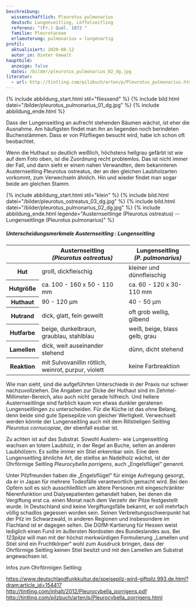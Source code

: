 ```yaml
---
beschreibung:
  wissenschaftlich: Pleurotus pulmonarius
  deutsch: Lungenseitling, Löffelseitling
  referenz: "(Fr.) Quél. 1872 "
  familie: Pleurotaceae
  erlaeuterung: pulmonarius = lungenartig
profil:
  aktualisiert: 2020-08-12
  autor_in: Dieter Gewalt
hauptbild:
  anzeige: false
  datei: /bilder/pleurotus_pulmonarius_02_dg.jpg
literatur:
  - url: http://tintling.com/pilzbuch/arten/p/Pleurotus_pulmonarius.html
---
```

{% include abbildung_start.html stil="fliessend" %}
{% include bild.html datei="/bilder/pleurotus_pulmonarius_01_dg.jpg" %}
{% include abbildung_ende.html %}

Dass der Lungenseitling an aufrecht stehenden Bäumen wächst, ist eher die Ausnahme. Am häufigsten findet man ihn an liegenden noch berindeten Buchenstämmen. Dass er von Pilzfliegen besucht wird, habe ich schon oft beobachtet.

Wenn die Huthaut so deutlich weißlich, höchstens hellgrau gefärbt ist wie auf dem Foto oben, ist die Zuordnung recht problemlos. Das ist nicht immer der Fall, und dann sieht er einem nahen Verwandten, dem bekannteren Austernseitling Pleurotus ostreatus, der an den gleichen Laubholzarten vorkommt, zum Verwechseln ähnlich. Hin und wieder findet man sogar beide am gleichen Stamm.

{% include abbildung_start.html stil="klein" %}
{% include bild.html datei="/bilder/pleurotus_ostreatus_03_dg.jpg" %}
{% include bild.html datei="/bilder/pleurotus_pulmonarius_02_dg.jpg" %}
{% include abbildung_ende.html legende="Austernseitlinge (Pleurotus ostreatus)  -- Lungenseitlinge (Pleurotus pulmonarius)" %}

##### Unterscheidungsmerkmale     Austernseitling : Lungenseitling

<div class="table-responsive">
  <table class="table">
    <thead>
      <tr>
        <th> </th> 
        <th>Austernseitling<br /><i>(Pleurotus ostreatus)</i></th>
        <th>Lungenseitling<br /><i>(P. pulmonarius)</i></th>
      </tr>
    </thead>
    <tbody>
      <tr>
        <th>Hut</th>
        <td>groß, dickfleischig</td>
        <td>kleiner und dünnfleischig</td>
      </tr>
      <tr>
        <th>Hutgröße</th>
        <td>ca. 100 - 160 x 50 - 110 mm</td>
        <td>ca. 60 - 120 x 30- 110 mm</td>
      </tr> 
      <tr>
        <th>Huthaut</th>
        <td>90 - 120 µm</td>
        <td>40 - 50 µm</td>
      </tr>
      <tr>
        <th>Hutrand</th>
        <td>dick, glatt, fein gewellt</td>
        <td>oft grob wellig, gilbend</td>
      </tr>
      <tr>
        <th>Hutfarbe</th>
        <td>beige, dunkelbraun, graublau, stahlblau</td>
        <td>weiß, beige, blass gelb, grau</td>
      </tr>      <tr>
        <th>Lamellen</th>
        <td>dick, weit auseinander stehend</td>
        <td>dünn, dicht stehend</td>
      </tr>      <tr>
        <th>Reaktion</th>
        <td>mit Sulvovanillin rötlich, weinrot, purpur, violett</td>
        <td>keine Farbreaktion</td>
      </tr>
    </tbody>
  </table>
</div>

Wie man sieht, sind die aufgeführten Unterschiede in der Praxis nur schwer nachzuvollziehen. Die Angaben zur Dicke der Huthaut sind im Zehntel-Millimeter-Bereich, also auch nicht gerade hilfreich. Und hellere Austernseitlinge sind farblich kaum von etwas dunkler geratenen Lungenseitlingen zu unterscheiden. Für die Küche ist das ohne Belang, denn beide sind gute Speisepilze von gleicher Wertigkeit. Verwechselt werden könnte der Lungenseitling auch mit dem Rillstieligen Seitling *Pleurotus cornucopiae*, der ebenfall essbar ist.

Zu achten ist auf das Substrat. Sowohl Austern- wie Lungenseitling wachsen an totem Laubholz, in der Regel an Buche, selten an anderen Laubhölzern. Es sollte immer ein Stiel erkennbar sein. Eine dem Lungenseitling ähnliche Art, die stiellos an Nadelholz wächst, ist der Ohrförmige Seitling *Pleurocybella porrigens*, auch „Engelsflügel“ genannt.

Unter Pilzfreunden haben die „Engelsflügel“ für einige Aufregung gesorgt, da er in Japan für mehrere Todesfälle verantwortlich gemacht wird. Bei den Opfern soll es sich ausschließlich um ältere Personen mit eingeschränkter Nierenfunktion und Dialysepatienten gehandelt haben, bei denen die Vergiftung erst ca. einen Monat nach dem Verzehr der Pilze festgestellt wurde. In Deutschland sind keine Vergiftungsfälle bekannt, er soll mehrfach völlig schadlos gegessen worden sein. Seinen Verbreitungsschwerpunkt hat der Pilz im Schwarzwald, in anderen Regionen und insbesondere im Flachland ist er dagegen selten. Die DGfM-Kartierung für Hessen weist lediglich einen Fund im äußersten Nordosten des Bundeslandes aus.
Bei *123pilze* will man mit der höchst merkwürdigen Formulierung „Lamellen und Stiel sind ein Fruchtkörper“ wohl zum Ausdruck bringen, dass der Ohrförmige Seitling keinen Stiel besitzt und mit den Lamellen am Substrat angewachsen ist.

Infos zum Ohrförmigen Seitling:

<https://www.deutschlandfunkkultur.de/speisepilz-wird-giftpilz.993.de.html?dram:article_id=154417>  
<http://tintling.com/inhalt/2012/Pleurocybella_porrigens.pdf>  
<http://tintling.com/pilzbuch/arten/p/Pleurocybella_porrigens.html>